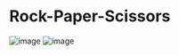 # Rock-Paper-Scissors

![image](https://github.com/user-attachments/assets/595e3878-0de7-43fd-b452-90e95e44bdd3)
![image](https://github.com/user-attachments/assets/7501b3f3-74d4-46ac-8e57-4afa5f1818f4)
